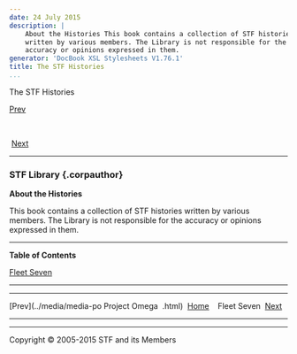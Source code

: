 ```yaml
---
date: 24 July 2015
description: |
    About the Histories This book contains a collection of STF histories
    written by various members. The Library is not responsible for the
    accuracy or opinions expressed in them.
generator: 'DocBook XSL Stylesheets V1.76.1'
title: The STF Histories
...
```


The STF Histories

[Prev](../media/media-po.html) 

 

 [Next](fleet7.html)

* * * * *

### STF Library {.corpauthor}

**About the Histories**

This book contains a collection of STF histories written by various
members. The Library is not responsible for the accuracy or opinions
expressed in them.

* * * * *

**Table of Contents**

[Fleet Seven](fleet7.html)

* * * * *

  ------------------------ ------------------------ ------------------------
  [Prev](../media/media-po Project Omega 
  .html)                   [Home](../index.html)
                            Fleet Seven
   [Next](fleet7.html)     
  ------------------------ ------------------------ ------------------------

* * * * *

Copyright © 2005-2015 STF and its Members
